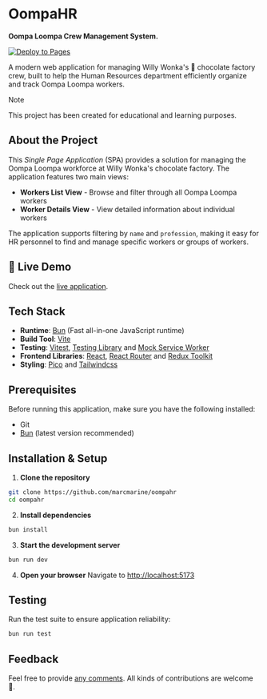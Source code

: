 # OompaHR

**Oompa Loompa Crew Management System.**

[![Deploy to Pages](https://github.com/marcmarine/oompahr/actions/workflows/deploy.yml/badge.svg?branch=main)](https://github.com/marcmarine/oompahr/actions/workflows/deploy.yml)

A modern web application for managing Willy Wonka's 🍫 chocolate factory crew, built to help the Human Resources department efficiently organize and track Oompa Loompa workers.

> [!NOTE]
> This project has been created for educational and learning purposes.

## About the Project

This _Single Page Application_ (SPA) provides a solution for managing the Oompa Loompa workforce at Willy Wonka's chocolate factory. The application features two main views:

- **Workers List View** - Browse and filter through all Oompa Loompa workers
- **Worker Details View** - View detailed information about individual workers

The application supports filtering by `name` and `profession`, making it easy for HR personnel to find and manage specific workers or groups of workers.

## 🚀 Live Demo

Check out the [live application](https://marcmarine.github.io/oompahr).

## Tech Stack

- **Runtime**: [Bun](https://bun.sh) (Fast all-in-one JavaScript runtime)
- **Build Tool**: [Vite](https://vite.dev)
- **Testing**: [Vitest](https://vitest.dev), [Testing Library](https://testing-library.com) and [Mock Service Worker](https://mswjs.io)
- **Frontend Libraries**: [React](https://react.dev), [React Router](https://reactrouter.com/) and [Redux Toolkit](redux-toolkit.js.org)
- **Styling**: [Pico](https://picocss.com) and [Tailwindcss](https://tailwindcss.com)

## Prerequisites

Before running this application, make sure you have the following installed:

- Git
- [Bun](https://bun.sh/docs/installation) (latest version recommended)

## Installation & Setup

1. **Clone the repository**

```bash
git clone https://github.com/marcmarine/oompahr
cd oompahr
```

2. **Install dependencies**

```bash
bun install
```

3. **Start the development server**

```bash
bun run dev
```

4. **Open your browser** Navigate to [http://localhost:5173](http://localhost:5173)

## Testing

Run the test suite to ensure application reliability:

```bash
bun run test
```

## Feedback

Feel free to provide [any comments](https://github.com/marcmarine/oompahr/issues/new). All kinds of contributions are welcome 🎉.
